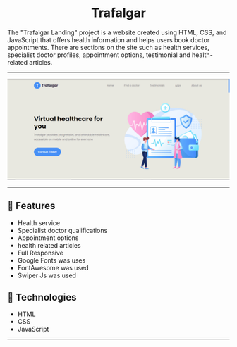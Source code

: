<h1 align="center">Trafalgar</h2>
<p>The "Trafalgar Landing" project is a website created using HTML, CSS, and JavaScript that offers health information and helps users book doctor appointments. There are sections on the site such as health services, specialist doctor profiles, appointment options, testimonial and health-related articles.</p>
<hr />
<img src="./img/project__image/Trafalgar.jpg" >
<hr />
<h2>🍿 Features </h2>
<ul>   
   <li>Health service</li>
   <li>Specialist doctor qualifications</Li>
   <li>Appointment options</li>
   <li>health related articles</li>
   <li>Full Responsive</li>
   <li>Google Fonts was uses</li>
   <li>FontAwesome was used</li>
   <li>Swiper Js was used</li>
</ul>
<h2>🍿 Technologies</h3>
<ul>
   <li>HTML</li>
   <li>CSS</Li>
   <li>JavaScript</li>
</ul>
<hr />

